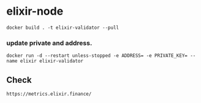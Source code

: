 # elixir-node

    docker build . -t elixir-validator --pull
### update private and address.

    
    docker run -d --restart unless-stopped -e ADDRESS= -e PRIVATE_KEY= --name elixir elixir-validator
## Check 
    https://metrics.elixir.finance/

